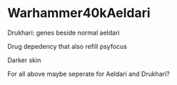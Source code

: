 # Warhammer40kAeldari

Drukhari: genes beside normal aeldari

Drug depedency that also refill psyfocus 

Darker skin



For all above maybe seperate for Aeldari and Drukhari?
